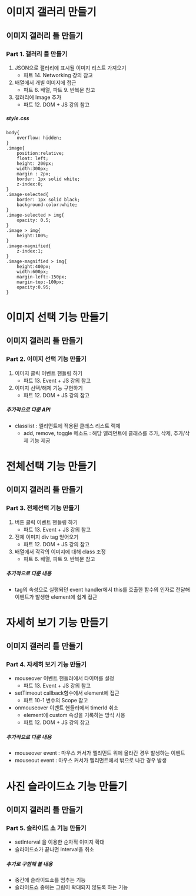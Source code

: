 # 이미지 갤러리 만들기

## 이미지 갤러리 틀 만들기

### Part 1. 갤러리 틀 만들기

1. JSON으로 갤러리에 표시될 이미지 리스트 가져오기
   - 파트 14. Networking 강의 참고
2. 배열에서 개별 이미지에 접근
   - 파트 6. 배열, 파트 9. 반복문 참고
3. 갤러리에 Image 추가
   - 파트 12. DOM + JS 강의 참고

##### style.css

```
body{
    overflow: hidden;
}
.image{
    position:relative;
    float: left;
    height: 200px;
    width:300px;
    margin : 2px;
    border: 1px solid white;
    z-index:0;
}
.image-selected{ 
    border: 1px solid black;
    background-color:white;
}
.image-selected > img{
    opacity: 0.5;
}
.image > img{
    height:100%;
}
.image-magnified{
    z-index:1;
}
.image-magnified > img{
    height:400px;
    width:600px;
    margin-left:-150px;
    margin-top:-100px;
    opacity:0.95;
}
```



# 이미지 선택 기능 만들기

## 이미지 갤러리 틀 만들기

### Part 2. 이미지 선택 기능 만들기

1. 이미지 클릭 이벤트 핸들링 하기
   - 파트 13. Event + JS 강의 참고
2. 이미지 선택/해제 기능 구현하기
   - 파트 12. DOM + JS 강의 참고

##### 추가적으로 다룬 API

- classlist : 엘리먼트에 적용된 클래스 리스트 랙체
  - add, remove, toggle 메소드 : 해당 엘리먼트에 클래스를 추가, 삭제, 추가/삭제 기능 제공



# 전체선택 기능 만들기

## 이미지 갤러리 틀 만들기

### Part 3. 전체선택 기능 만들기

1. 버튼 클릭 이벤트 핸들링 하기
   - 파트 13. Event + JS 강의 참고
2. 전체 이미지 div tag 얻어오기
   - 파트 12. DOM + JS 강의 참고
3. 배열에서 각각의 이미지에 대해 class 조정
   - 파트 6. 배열, 파트 9. 반복문 참고

##### 추가적으로 다룬 내용

- tag의 속성으로 실행되던 event handler에서 this를 호출한 함수의 인자로 전달해 이벤트가 발생한 element에 쉽게 접근



# 자세히 보기 기능 만들기

## 이미지 갤러리 틀 만들기

### Part 4. 자세히 보기 기능 만들기

- mouseover 이벤트 핸들러에서 타이머를 설정
  - 파트 13. Event + JS 강의 참고
- setTimeout callback함수에서 element에 접근
  - 파트 10-1 변수의 Scope 참고
- onmouseover 이벤트 핸들러에서 timerId 취소
  - element에 custom 속성을 기록하는 방식 사용
  - 파트 12. DOM + JS 강의 참고

##### 추가적으로 다룬 내용

- mouseover event : 마우스 커서가 엘리먼트 위에 올라간 경우 발생하는 이벤트
- mouseout event : 마우스 커서가 엘리먼트에서 밖으로 나간 경우 발생



# 사진 슬라이드쇼 기능 만들기

## 이미지 갤러리 틀 만들기

### Part 5. 슬라이드 쇼 기능 만들기

- setInterval 을 이용한 순차적 이미지 확대
- 슬라이드쇼가 끝나면 interval을 취소

##### 추가로 구현해 볼 내용

- 중간에 슬라이드쇼를 멈추는 기능
- 슬라이드쇼 중에는 그림이 확대되지 않도록 하는 기능